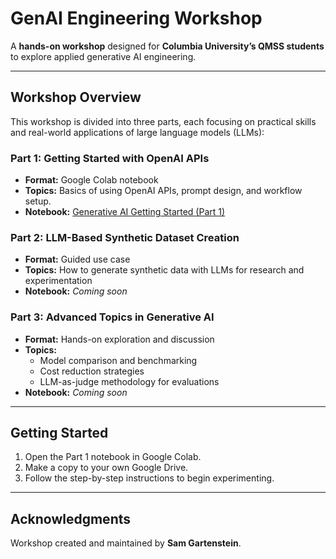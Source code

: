 # GenAI Engineering Workshop

A **hands-on workshop** designed for **Columbia University’s QMSS students** to explore applied generative AI engineering.

---

## Workshop Overview

This workshop is divided into three parts, each focusing on practical skills and real-world applications of large language models (LLMs):

### Part 1: Getting Started with OpenAI APIs
- **Format:** Google Colab notebook  
- **Topics:** Basics of using OpenAI APIs, prompt design, and workflow setup.  
- **Notebook:** [Generative AI Getting Started (Part 1)](https://colab.research.google.com/github/Sam-Gartenstein/GenAI-Engineering-Workshop/blob/main/Generative%20AI%20Getting%20Started%20Part%201.ipynb)


### Part 2: LLM-Based Synthetic Dataset Creation
- **Format:** Guided use case  
- **Topics:** How to generate synthetic data with LLMs for research and experimentation  
- **Notebook:** *Coming soon*

### Part 3: Advanced Topics in Generative AI
- **Format:** Hands-on exploration and discussion  
- **Topics:**
  - Model comparison and benchmarking  
  - Cost reduction strategies  
  - LLM-as-judge methodology for evaluations  
- **Notebook:** *Coming soon*

---

## Getting Started
1. Open the Part 1 notebook in Google Colab.  
2. Make a copy to your own Google Drive.  
3. Follow the step-by-step instructions to begin experimenting.  

---

## Acknowledgments
Workshop created and maintained by **Sam Gartenstein**.
